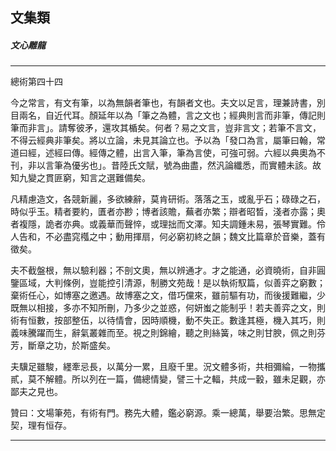 

## 文集類

##### 文心雕龍

* * *

總術第四十四

今之常言，有文有筆，以為無韻者筆也，有韻者文也。夫文以足言，理兼詩書，別目兩名，自近代耳。顏延年以為「筆之為體，言之文也；經典則言而非筆，傳記則筆而非言」。請奪彼矛，還攻其楯矣。何者？易之文言，豈非言文；若筆不言文，不得云經典非筆矣。將以立論，未見其論立也。予以為「發口為言，屬筆曰翰，常道曰經，述經曰傳。經傳之體，出言入筆，筆為言使，可強可弱。六經以典奧為不刊，非以言筆為優劣也」。昔陸氏文賦，號為曲盡，然汎論纖悉，而實體未該。故知九變之貫匪窮，知言之選難備矣。

凡精慮造文，各競新麗，多欲練辭，莫肯研術。落落之玉，或亂乎石；碌碌之石，時似乎玉。精者要約，匱者亦尠；博者該贍，蕪者亦繁；辯者昭晳，淺者亦露；奧者複隱，詭者亦典。或義華而聲悴，或理拙而文澤。知夫調鍾未易，張琴實難。伶人告和，不必盡窕槬之中；動用揮扇，何必窮初終之韻；魏文比篇章於音樂，蓋有徵矣。

夫不截盤根，無以驗利器；不剖文奧，無以辨通才。才之能通，必資曉術，自非圓鑒區域，大判條例，豈能控引清源，制勝文苑哉！是以執術馭篇，似善弈之窮數；棄術任心，如博塞之邀遇。故博塞之文，借巧儻來，雖前驅有功，而後援難繼，少既無以相接，多亦不知所刪，乃多少之並惑，何妍蚩之能制乎！若夫善弈之文，則術有恒數，按部整伍，以待情會，因時順機，動不失正。數逢其極，機入其巧，則義味騰躍而生，辭氣叢雜而至。視之則錦繪，聽之則絲簧，味之則甘腴，佩之則芬芳，斷章之功，於斯盛矣。

夫驥足雖駿，纆牽忌長，以萬分一累，且廢千里。況文體多術，共相彌綸，一物攜貳，莫不解體。所以列在一篇，備總情變，譬三十之輻，共成一轂，雖未足觀，亦鄙夫之見也。

贊曰：文場筆苑，有術有門。務先大體，鑑必窮源。乘一總萬，舉要治繁。思無定契，理有恒存。

* * *

